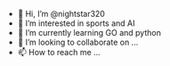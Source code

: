 - 👋 Hi, I’m @nightstar320
- 👀 I’m interested in sports and AI
- 🌱 I’m currently learning GO and python
- 💞️ I’m looking to collaborate on ...
- 📫 How to reach me ...

<!---
nightstar320/nightstar320 is a ✨ special ✨ repository because its `README.md` (this file) appears on your GitHub profile.
You can click the Preview link to take a look at your changes.
--->
